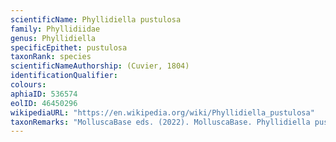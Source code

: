 ```yaml
---
scientificName: Phyllidiella pustulosa
family: Phyllidiidae
genus: Phyllidiella
specificEpithet: pustulosa
taxonRank: species
scientificNameAuthorship: (Cuvier, 1804)
identificationQualifier: 
colours:
aphiaID: 536574
eolID: 46450296
wikipediaURL: "https://en.wikipedia.org/wiki/Phyllidiella_pustulosa"
taxonRemarks: "MolluscaBase eds. (2022). MolluscaBase. Phyllidiella pustulosa (Cuvier, 1804). Accessed through: World Register of Marine Species at: https://www.marinespecies.org/aphia.php?p=taxdetails&id=536574 on 2022-02-24"
---
```

